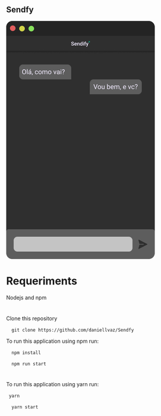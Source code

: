 ## Sendfy

![mockup](/public/assets/Messager.png)

#

# Requeriments

Nodejs and npm

#

Clone this repository

```shell
  git clone https://github.com/daniellvaz/Sendfy
```

To run this application using npm run:

```shell
  npm install
```

```shell
  npm run start
```

#

To run this application using yarn run:

```shell
 yarn
```

```shell
  yarn start
```
